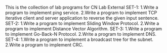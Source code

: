 This is the collection of lab programs for CN Lab External
SET-1:
1.Write a program to implement ping service.
2.Write a program to implement TCP iterative client and server application to reverse the given input sentence.
SET-2:
1.Write a program to implement Sliding Window Protocol.
2.Write a program to implement Distance Vector Algorithm.
SET-3:
1.Write a program to implement Go-Back-N Protocol.
2.Write a program to implement DNS.
SET-4:
1.Write a program to implement a broadcast tree for the subnet.
2.Write a program to implement CRC.
